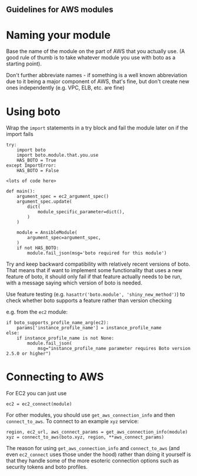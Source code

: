 Guidelines for AWS modules
--------------------------

Naming your module
==================

Base the name of the module on the part of AWS that
you actually use. (A good rule of thumb is to take
whatever module you use with boto as a starting point).

Don't further abbreviate names - if something is a well
known abbreviation due to it being a major component of
AWS, that's fine, but don't create new ones independently
(e.g. VPC, ELB, etc. are fine)

Using boto
==========

Wrap the `import` statements in a try block and fail the
module later on if the import fails

```
try:
    import boto
    import boto.module.that.you.use
    HAS_BOTO = True
except ImportError:
    HAS_BOTO = False

<lots of code here>

def main():
    argument_spec = ec2_argument_spec()
    argument_spec.update(
        dict(
            module_specific_parameter=dict(),
        )
    )

    module = AnsibleModule(
        argument_spec=argument_spec,
    )
    if not HAS_BOTO:
        module.fail_json(msg='boto required for this module')
```


Try and keep backward compatibility with relatively recent
versions of boto. That means that if want to implement some
functionality that uses a new feature of boto, it should only 
fail if that feature actually needs to be run, with a message
saying which version of boto is needed.

Use feature testing (e.g. `hasattr('boto.module', 'shiny_new_method')`)
to check whether boto supports a feature rather than version checking

e.g. from the `ec2` module:
```
if boto_supports_profile_name_arg(ec2):
    params['instance_profile_name'] = instance_profile_name
else:
    if instance_profile_name is not None:
        module.fail_json(
            msg="instance_profile_name parameter requires Boto version 2.5.0 or higher")
```


Connecting to AWS
=================

For EC2 you can just use

```
ec2 = ec2_connect(module)
```

For other modules, you should use `get_aws_connection_info` and then
`connect_to_aws`. To connect to an example `xyz` service:

```
region, ec2_url, aws_connect_params = get_aws_connection_info(module)
xyz = connect_to_aws(boto.xyz, region, **aws_connect_params)
```

The reason for using `get_aws_connection_info` and `connect_to_aws`
(and even `ec2_connect` uses those under the hood) rather than doing it
yourself is that they handle some of the more esoteric connection
options such as security tokens and boto profiles.
